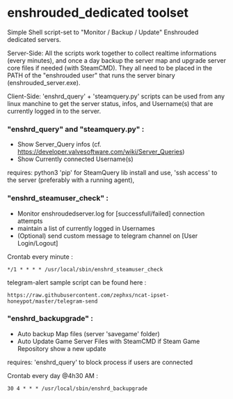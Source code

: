 # enshrouded_dedicated toolset

Simple Shell script-set to "Monitor / Backup / Update" Enshrouded dedicated servers.


Server-Side: All the scripts work together to collect realtime informations (every minutes), and once a day backup the server map and upgrade server core files if needed (with SteamCMD). They all need to be placed in the PATH of the "enshrouded user" that runs the server binary (enshrouded_server.exe).


Client-Side: 'enshrd_query' + 'steamquery.py' scripts can be used from any linux manchine to get the server status, infos, and Username(s) that are currently logged in to the server.


### "enshrd_query" and "steamquery.py" :

- Show Server_Query infos (cf. https://developer.valvesoftware.com/wiki/Server_Queries)
- Show Currently connected Username(s)

requires: python3 'pip' for SteamQuery lib install and use, 'ssh access' to the server (preferably with a running agent), 


### "enshrd_steamuser_check" :

- Monitor enshroudedserver.log for [successfull/failed] connection attempts
- maintain a list of currently logged in Usernames
- (Optional) send custom message to telegram channel on [User Login/Logout]

Crontab every minute :
```
*/1 * * * * /usr/local/sbin/enshrd_steamuser_check
```
telegram-alert sample script can be found here :
```
https://raw.githubusercontent.com/zephxs/ncat-ipset-honeypot/master/telegram-send
```


### "enshrd_backupgrade" :

- Auto backup Map files (server 'savegame' folder)
- Auto Update Game Server Files with SteamCMD if Steam Game Repository show a new update

requires: 'enshrd_query' to block process if users are connected

Crontab every day @4h30 AM :
```
30 4 * * * /usr/local/sbin/enshrd_backupgrade
```


